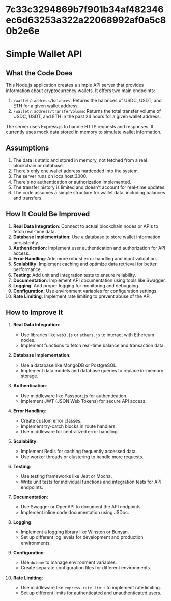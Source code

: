 # 7c33c3294869b7f901b34af482346ec6d63253a322a22068992af0a5c80b2e6e

# Simple Wallet API

## What the Code Does

This Node.js application creates a simple API server that provides information about cryptocurrency wallets. It offers two main endpoints:

1. `/wallet/:address/balances`: Returns the balances of USDC, USDT, and ETH for a given wallet address.
2. `/wallet/:address/transferVolume`: Returns the total transfer volume of USDC, USDT, and ETH in the past 24 hours for a given wallet address.

The server uses Express.js to handle HTTP requests and responses. It currently uses mock data stored in memory to simulate wallet information.

## Assumptions

1. The data is static and stored in memory, not fetched from a real blockchain or database.
2. There's only one wallet address hardcoded into the system.
3. The server runs on localhost:3000.
4. There's no authentication or authorization implemented.
5. The transfer history is limited and doesn't account for real-time updates.
6. The code assumes a simple structure for wallet data, including balances and transfers.

## How It Could Be Improved

1. **Real Data Integration**: Connect to actual blockchain nodes or APIs to fetch real-time data.
2. **Database Implementation**: Use a database to store wallet information persistently.
3. **Authentication**: Implement user authentication and authorization for API access.
4. **Error Handling**: Add more robust error handling and input validation.
5. **Scalability**: Implement caching and optimize data retrieval for better performance.
6. **Testing**: Add unit and integration tests to ensure reliability.
7. **Documentation**: Implement API documentation using tools like Swagger.
8. **Logging**: Add proper logging for monitoring and debugging.
9. **Configuration**: Use environment variables for configuration settings.
10. **Rate Limiting**: Implement rate limiting to prevent abuse of the API.

## How to Improve It

1. **Real Data Integration**:

   - Use libraries like `web3.js` or `ethers.js` to interact with Ethereum nodes.
   - Implement functions to fetch real-time balance and transaction data.

2. **Database Implementation**:

   - Use a database like MongoDB or PostgreSQL.
   - Implement data models and database queries to replace in-memory storage.

3. **Authentication**:

   - Use middleware like Passport.js for authentication.
   - Implement JWT (JSON Web Tokens) for secure API access.

4. **Error Handling**:

   - Create custom error classes.
   - Implement try-catch blocks in route handlers.
   - Use middleware for centralized error handling.

5. **Scalability**:

   - Implement Redis for caching frequently accessed data.
   - Use worker threads or clustering to handle more requests.

6. **Testing**:

   - Use testing frameworks like Jest or Mocha.
   - Write unit tests for individual functions and integration tests for API endpoints.

7. **Documentation**:

   - Use Swagger or OpenAPI to document the API endpoints.
   - Implement inline code documentation using JSDoc.

8. **Logging**:

   - Implement a logging library like Winston or Bunyan.
   - Set up different log levels for development and production environments.

9. **Configuration**:

   - Use `dotenv` to manage environment variables.
   - Create separate configuration files for different environments.

10. **Rate Limiting**:
    - Use middleware like `express-rate-limit` to implement rate limiting.
    - Set up different limits for authenticated and unauthenticated users.

